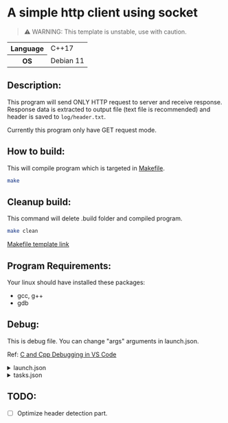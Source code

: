 # A simple http client using socket

> ⚠️ WARNING: This template is unstable, use with caution.

<table>
  <tr>
    <th>Language</th>
    <td>C++17</td>
  </tr>
  <tr>
    <th>OS</th>
    <td>Debian 11</td>
  </tr>
</table>

## Description:

This program will send ONLY HTTP request to server and receive response.
Response data is extracted to output file (text file is recommended) and header
is saved to `log/header.txt`.

Currently this program only have GET request mode.

## How to build:

This will compile program which is targeted in [Makefile](https://github.com/DuckyMomo20012/socket-api-tester/blob/master/Makefile#L7).

```bash
make
```

## Cleanup build:

This command will delete .build folder and compiled program.

```bash
make clean
```

[Makefile template link](https://makefiletutorial.com/#makefile-cookbook)

## Program Requirements:

Your linux should have installed these packages:

- gcc, g++
- gdb

## Debug:

This is debug file. You can change "args" arguments in launch.json.

Ref: [C and Cpp Debugging in VS Code](https://github.com/bloominstituteoftechnology/CS-Wiki/wiki/C-and-Cpp-Debugging-in-VS-Code)

<details>
<summary>launch.json</summary>

```json
{
  // Use IntelliSense to learn about possible attributes.
  // Hover to view descriptions of existing attributes.
  // For more information, visit: https://go.microsoft.com/fwlink/?linkid=830387
  "version": "0.2.0",
  "configurations": [
    {
      "name": "g++ - Build and debug active file",
      "type": "cppdbg",
      "request": "launch",
      "program": "${workspaceFolder}/19127631",
      "args": ["example.com", "out.txt"],
      "stopAtEntry": false,
      "cwd": "${fileDirname}",
      "environment": [],
      "externalConsole": false,
      "MIMode": "gdb",
      "setupCommands": [
        {
          "description": "Enable pretty-printing for gdb",
          "text": "-enable-pretty-printing",
          "ignoreFailures": true
        },
        {
          "description": "Set Disassembly Flavor to Intel",
          "text": "-gdb-set disassembly-flavor intel",
          "ignoreFailures": true
        }
      ],
      "preLaunchTask": "C/C++: g++ build active file",
      "miDebuggerPath": "/usr/bin/gdb"
    }
  ]
}
```

</details>

<details>
<summary>tasks.json</summary>

```json
{
  "version": "2.0.0",
  "tasks": [
    {
      "label": "build",
      "command": "make",
      "args": [],
      "problemMatcher": {
        "owner": "cpp",
        "fileLocation": ["relative", "${workspaceFolder}"],
        "pattern": {
          "regexp": "^(.*):(\\d+):(\\d+):\\s+(warning|error):\\s+(.*)$",
          "file": 1,
          "line": 2,
          "column": 3,
          "severity": 4,
          "message": 5
        }
      }
    }
  ]
}
```

</details>

## TODO:

- [ ] Optimize header detection part.
